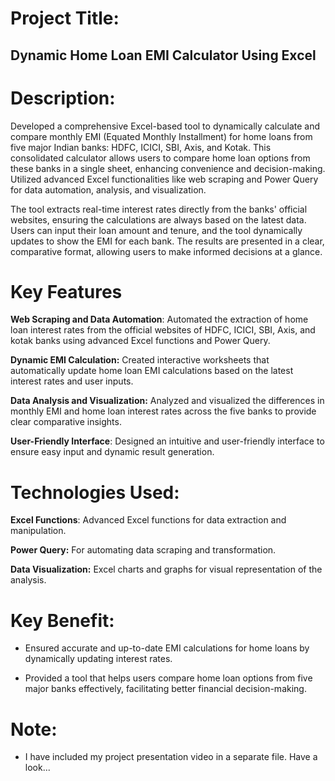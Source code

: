 # Project Title:

## Dynamic Home Loan EMI Calculator Using Excel

# Description:

Developed a comprehensive Excel-based tool to dynamically calculate and compare monthly EMI (Equated Monthly Installment) for home loans from five major Indian banks: HDFC, ICICI, SBI, Axis, and Kotak. This consolidated calculator allows users to compare home loan options from these banks in a single sheet, enhancing convenience and decision-making. Utilized advanced Excel functionalities like web scraping and Power Query for data automation, analysis, and visualization.

The tool extracts real-time interest rates directly from the banks' official websites, ensuring the calculations are always based on the latest data. Users can input their loan amount and tenure, and the tool dynamically updates to show the EMI for each bank. The results are presented in a clear, comparative format, allowing users to make informed decisions at a glance.

# Key Features

**Web Scraping and Data Automation**: Automated the extraction of home loan interest rates from the official websites of HDFC, ICICI, SBI, Axis, and kotak banks using advanced Excel functions and Power Query.

**Dynamic EMI Calculation:** Created interactive worksheets that automatically update home loan EMI calculations based on the latest interest rates and user inputs.

**Data Analysis and Visualization:** Analyzed and visualized the differences in monthly EMI and home loan interest rates across the five banks to provide clear comparative insights.

**User-Friendly Interface**: Designed an intuitive and user-friendly interface to ensure easy input and dynamic result generation.

# Technologies Used:

**Excel Functions**: Advanced Excel functions for data extraction and manipulation.

**Power Query:** For automating data scraping and transformation.

**Data Visualization:** Excel charts and graphs for visual representation of the analysis.

# Key Benefit:

- Ensured accurate and up-to-date EMI calculations for home loans by dynamically updating interest rates.

- Provided a tool that helps users compare home loan options from five major banks effectively, facilitating better financial decision-making.

# Note:
- I have included my project presentation video in a separate file. Have a look...
